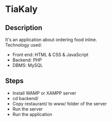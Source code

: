 # TiaKaly

## Description
It's an application about ordering food inline.<br>
Technology used: 
* Front end: HTML & CSS & JavaScript
* Backend: PHP
* DBMS: MySQL
## Steps
* Install WAMP or XAMPP server
* cd backend/
* Copy restaurant/ to www/ folder of the server
* Run the server
* Run the application
